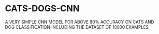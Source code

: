 # CATS-DOGS-CNN
A VERY SIMPLE CNN MODEL FOR ABOVE 80% ACCURACY ON CATS AND DOG CLASSIFICATION INCLUDING THE DATASET OF 10000 EXAMPLES
